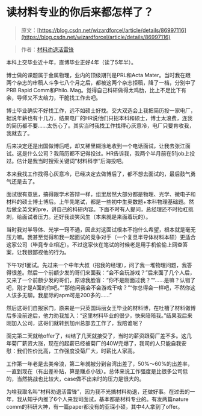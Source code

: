 # 读材料专业的你后来都怎样了？

> 原文：[https://blog.csdn.net/wizardforcel/article/details/86997116](https://blog.csdn.net/wizardforcel/article/details/86997116)

> 作者：[材料劝退活雷锋](https://www.zhihu.com/question/267524285/answer/326242554)

本科上交毕业近十年，直博毕业正好4年（读了5年半）。

博士做的课题属于金属物理，业内的顶级期刊是PRL和Acta Mater。当时我在跟两个杂志的审稿人斗争七八个月之后，都被这两个杂志拒稿，降了一档，分别中了PRB Rapid Comm和Philo. Mag。觉得自己科研做得太鸡肋，比上不足比下有余，导师又不太给力，干脆找工作去吧。

博士毕业确实不好找工作，远不如硕士好找。交大双选会上我把简历投一家电厂，据说年薪也有十几万，结果电厂的HR说他们只招本科和硕士，博士太浪费，连我的简历都不要……太伤心了。其实当时我找工作找得心灰意冷，电厂只要肯收我，我就去了。

后来决定还是出国做博后吧，却又稀里糊涂地收到一个电话面试，让我去张江面试。这是什么公司？我简历都不记得投过。HR告诉我，我两个半月前在51job上投过。估计是我当时搜索关键词“材料科学”后海投吧。

本来我找工作找得心灰意冷，已经决定去做博后了，都不想去面试的，最后鼓气勇气还是去了。

面试很有意思，搞得跟学术答辩一样，组里居然大部分都是物理、光学、微电子和材料的硕士博士博后。上午先笔试，都是一些初中生奥数题+本科物理基础题。然后做全英文的pre，讲自己的科研内容。下面不时有人提问，总经理还不时抬杠挑刺，给面试者压力。还好我谈笑风生（本来就是来面着玩的）。

当时我对半导体、光学一窍不通，因此对这面试根本不抱什么希望，根本就是毫无压力嘛。我甚至觉得和我一起面试的竞争对手（一个复旦半导体材料本硕）更适合这家公司（毕竟专业相近）。不过这家伙在笔试的时候老是用手机偷偷上网查答案，让我很鄙视他的行为。

下午1对1面试。先过来一个中年大叔（招我的经理），问了我一堆物理问题，我答得很差。然后一个前额少发的哥们来面我：“会不会玩游戏？”后来面了几个人后，又来了一个前额少发的哥们，原谅我脸盲：“你不是刚面过我？”“……是嘛？认错了吧，刚才是A面的你吧。”“那他问我会不会游戏干啥？”“你总得会一样吧，不然你这人该多无聊。我星际的apm可是200多的……”

然后这哥们自报家门，原来是一只英国玛丽女王毕业的材料博，在吐槽了材料做博后多没前途后，他力劝我加入：“这里材料毕业的很少，快来陪陪我。”结果我后来刚加入公司，这哥们就转到加州总部去工作了，我陪谁呢？

面完第二天就给offer了，纠结了几天就接受了，当时的薪资跟菊厂差不多。这几年菊厂薪资大涨，现在的起薪已经被菊厂的40W完爆了，我司的人只能自我安慰：我们性价比高，工作强度没菊厂大，时薪比人家高。

工作第一年老是去美帝浪，第二年就被分到台湾出差了，50%～60%的出差率，一直到现在（有出差补贴，算是赚点小钱）。总体来说工作强度是比很多公司低的，当然挑战也比较大，case做不出来时的压力是很大的。

为啥我取名叫“材料劝退活雷锋”，因为我不光搞材料劝退，还做好事。在过去的一年，我从知乎内推了6个人来我司面试，基本都是材料专业的。有发两篇nature comm的科研大神，有一篇paper都没有的亚琛小硕，其中4人拿到了offer。